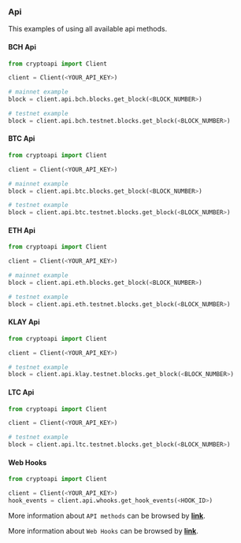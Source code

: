 ### Api

This examples of using all available api methods.

#### BCH Api

```python
from cryptoapi import Client

client = Client(<YOUR_API_KEY>)

# mainnet example
block = client.api.bch.blocks.get_block(<BLOCK_NUMBER>)

# testnet example
block = client.api.bch.testnet.blocks.get_block(<BLOCK_NUMBER>)

```

#### BTC Api

```python
from cryptoapi import Client

client = Client(<YOUR_API_KEY>)

# mainnet example
block = client.api.btc.blocks.get_block(<BLOCK_NUMBER>)

# testnet example
block = client.api.btc.testnet.blocks.get_block(<BLOCK_NUMBER>)

```

#### ETH Api

```python
from cryptoapi import Client

client = Client(<YOUR_API_KEY>)

# mainnet example
block = client.api.eth.blocks.get_block(<BLOCK_NUMBER>)

# testnet example
block = client.api.eth.testnet.blocks.get_block(<BLOCK_NUMBER>)

```

#### KLAY Api

```python
from cryptoapi import Client

client = Client(<YOUR_API_KEY>)

# testnet example
block = client.api.klay.testnet.blocks.get_block(<BLOCK_NUMBER>)

```

#### LTC Api

```python
from cryptoapi import Client

client = Client(<YOUR_API_KEY>)

# testnet example
block = client.api.ltc.testnet.blocks.get_block(<BLOCK_NUMBER>)
```

#### Web Hooks

```python
from cryptoapi import Client

client = Client(<YOUR_API_KEY>)
hook_events = client.api.whooks.get_hook_events(<HOOK_ID>)

```

More information about `API methods` can be browsed by <b><a href="https://testnet-api.apikey.io/api/">link</a></b>.

More information about `Web Hooks` can be browsed by <b><a href="https://api.apikey.io/whooks-api/">link</a></b>.
